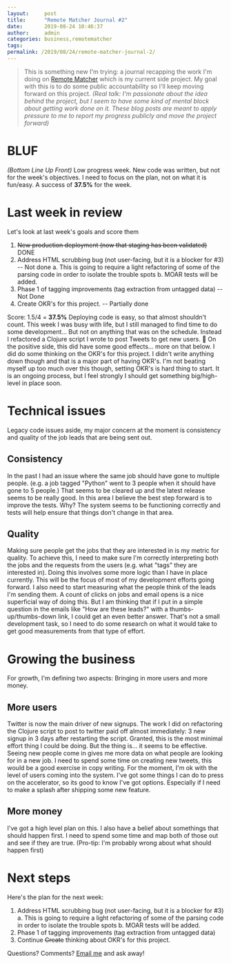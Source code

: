 ```yaml
---
layout:     post
title:      "Remote Matcher Journal #2"
date:       2019-08-24 10:46:37
author:     admin
categories: business,remotematcher
tags:  
permalink: /2019/08/24/remote-matcher-journal-2/
---
```

> This is something new I'm trying: a journal recapping the work I'm doing on [Remote Matcher](https://remotematcher.com) which is my current side project. My goal with this is to do some public accountability so I'll keep moving forward on this project. _(Real talk: I'm passionate about the idea behind the project, but I seem to have some kind of mental block about getting work done on it. These blog posts are meant to apply pressure to me to report my progress publicly and move the project forward)_

# BLUF

_(Bottom Line Up Front)_ Low progress week. New code was written, but not for the week's objectives. I need to focus on the plan, not on what it is fun/easy. A success of **37.5%** for the week. 

# Last week in review

Let's look at last week's goals and score them 

  1. ~~New production deployment (now that staging has been validated)~~ DONE
  2. Address HTML scrubbing bug (not user-facing, but it is a blocker for #3) -- Not done a. This is going to require a light refactoring of some of the parsing code in order to isolate the trouble spots b. MOAR tests will be added.
  3. Phase 1 of tagging improvements (tag extraction from untagged data) -- Not Done
  4. Create OKR's for this project. -- Partially done

Score: 1.5/4 = **37.5%** Deploying code is easy, so that almost shouldn't count. This week I was busy with life, but I still managed to find time to do some development... But not on anything that was on the schedule. Instead I refactored a Clojure script I wrote to post Tweets to get new users. :facepalm: On the positive side, this did have some good effects... more on that below. I did do some thinking on the OKR's for this project. I didn't write anything down though and that is a major part of having OKR's. I'm not beating myself up too much over this though, setting OKR's is hard thing to start. It is an ongoing process, but I feel strongly I should get something big/high-level in place soon. 

# Technical issues

Legacy code issues aside, my major concern at the moment is consistency and quality of the job leads that are being sent out. 

## Consistency

In the past I had an issue where the same job should have gone to multiple people. (e.g. a job tagged "Python" went to 3 people when it should have gone to 5 people.) That seems to be cleared up and the latest release seems to be really good. In this area I believe the best step forward is to improve the tests. Why? The system seems to be functioning correctly and tests will help ensure that things don't change in that area. 

## Quality

Making sure people get the jobs that they are interested in is my metric for quality. To achieve this, I need to make sure I'm correctly interpreting both the jobs and the requests from the users (e.g. what "tags" they are interested in). Doing this involves some more logic than I have in place currently. This will be the focus of most of my development efforts going forward. I also need to start measuring what the people think of the leads I'm sending them. A count of clicks on jobs and email opens is a nice superficial way of doing this. But I am thinking that if I put in a simple question in the emails like "How are these leads?" with a thumbs-up/thumbs-down link, I could get an even better answer. That's not a small development task, so I need to do some research on what it would take to get good measurements from that type of effort. 

# Growing the business

For growth, I'm defining two aspects: Bringing in more users and more money. 

## More users

Twitter is now the main driver of new signups. The work I did on refactoring the Clojure script to post to twitter paid off almost immediately: 3 new signup in 3 days after restarting the script. Granted, this is the most minimal effort thing I could be doing. But the thing is... it seems to be effective. Seeing new people come in gives me more data on what people are looking for in a new job. I need to spend some time on creating new tweets, this would be a good exercise in copy writing. For the moment, I'm ok with the level of users coming into the system. I've got some things I can do to press on the accelerator, so its good to know I've got options. Especially if I need to make a splash after shipping some new feature. 

## More money

I've got a high level plan on this. I also have a belief about somethings that should happen first. I need to spend some time and map both of those out and see if they are true. (Pro-tip: I'm probably wrong about what should happen first) 

# Next steps

Here's the plan for the next week: 

  1. Address HTML scrubbing bug (not user-facing, but it is a blocker for #3) a. This is going to require a light refactoring of some of the parsing code in order to isolate the trouble spots b. MOAR tests will be added.
  2. Phase 1 of tagging improvements (tag extraction from untagged data)
  3. Continue ~~Create~~ thinking about OKR's for this project.

Questions? Comments? [Email me](mailto:nick@ironboundsoftware.com) and ask away!
